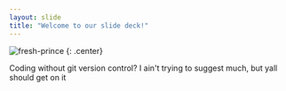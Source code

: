 ```yaml
---
layout: slide
title: "Welcome to our slide deck!"
---
```


![fresh-prince](https://cloud.githubusercontent.com/assets/16547949/25400882/f44a7464-29c1-11e7-8f45-327d67cb961a.jpg)
{: .center}

Coding without git version control? I ain't trying to suggest much, but yall should get on it

